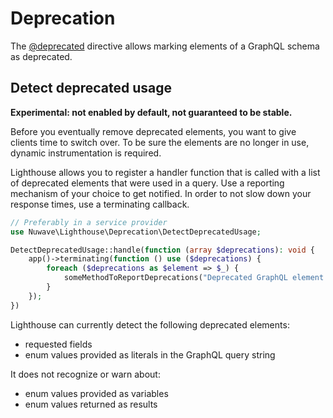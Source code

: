 # Deprecation

The [@deprecated](../api-reference/directives.md#deprecated) directive allows marking elements
of a GraphQL schema as deprecated.

## Detect deprecated usage

**Experimental: not enabled by default, not guaranteed to be stable.**

Before you eventually remove deprecated elements, you want to give clients time to switch over.
To be sure the elements are no longer in use, dynamic instrumentation is required.

Lighthouse allows you to register a handler function that is called with a list of deprecated
elements that were used in a query. Use a reporting mechanism of your choice to get notified.
In order to not slow down your response times, use a terminating callback.

```php
// Preferably in a service provider
use Nuwave\Lighthouse\Deprecation\DetectDeprecatedUsage;

DetectDeprecatedUsage::handle(function (array $deprecations): void {
    app()->terminating(function () use ($deprecations) {
        foreach ($deprecations as $element => $_) {
            someMethodToReportDeprecations("Deprecated GraphQL element used: {$element}.");
        }
    });
})
```

Lighthouse can currently detect the following deprecated elements:

- requested fields
- enum values provided as literals in the GraphQL query string

It does not recognize or warn about:

- enum values provided as variables
- enum values returned as results
